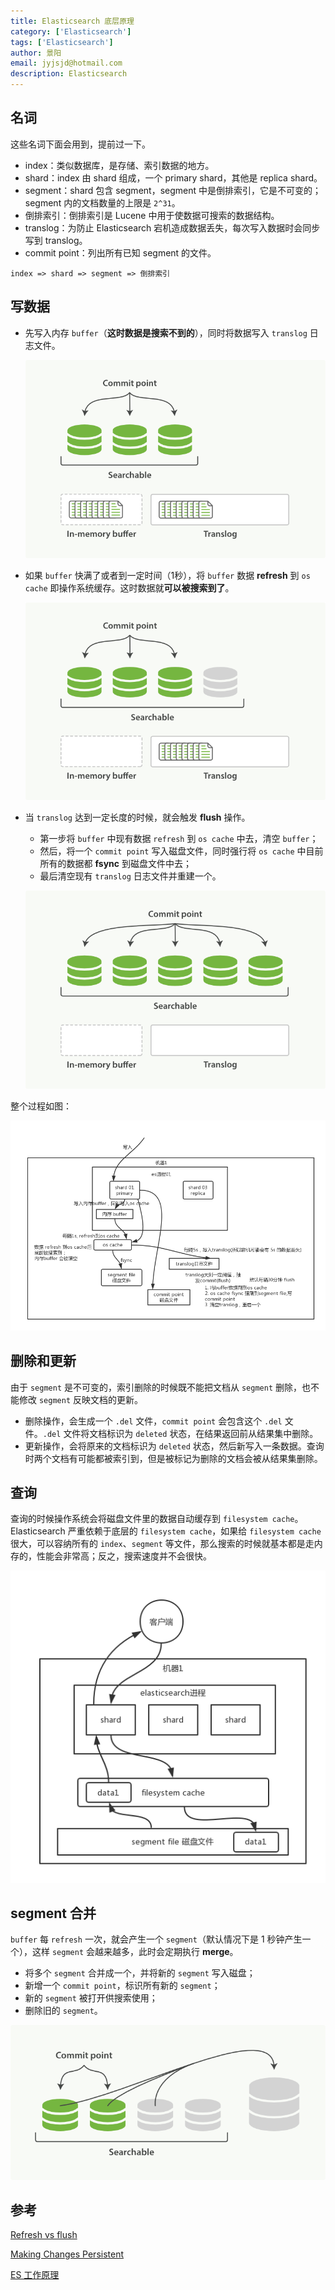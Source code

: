 ```yaml
---
title: Elasticsearch 底层原理
category: ['Elasticsearch']
tags: ['Elasticsearch']
author: 景阳
email: jyjsjd@hotmail.com
description: Elasticsearch
---
```


## 名词

这些名词下面会用到，提前过一下。

- index：类似数据库，是存储、索引数据的地方。
- shard：index 由 shard 组成，一个 primary shard，其他是 replica shard。
- segment：shard 包含 segment，segment 中是倒排索引，它是不可变的；segment 内的文档数量的上限是 `2^31`。
- 倒排索引：倒排索引是 Lucene 中用于使数据可搜索的数据结构。
- translog：为防止 Elasticsearch 宕机造成数据丢失，每次写入数据时会同步写到 translog。
- commit point：列出所有已知 segment 的文件。

```
index => shard => segment => 倒排索引
```

## 写数据

- 先写入内存 `buffer`（**这时数据是搜索不到的**），同时将数据写入 `translog` 日志文件。
  
  ![buffer.png](/assets/img/elasticsearch/buffer.png)

- 如果 `buffer` 快满了或者到一定时间（1秒），将 `buffer` 数据 **refresh** 到 `os cache` 即操作系统缓存。这时数据就**可以被搜索到了**。
  
  ![refresh.png](/assets/img/elasticsearch/refresh.png)

- 当 `translog` 达到一定长度的时候，就会触发 **flush** 操作。
  * 第一步将 `buffer` 中现有数据 `refresh` 到 `os cache` 中去，清空 `buffer`；
  * 然后，将一个 `commit point` 写入磁盘文件，同时强行将 `os cache` 中目前所有的数据都 **fsync** 到磁盘文件中去；
  * 最后清空现有 `translog` 日志文件并重建一个。
  
  ![flush.png](/assets/img/elasticsearch/flush.png)

整个过程如图：

![write.png](/assets/img/elasticsearch/write.png)

## 删除和更新

由于 `segment` 是不可变的，索引删除的时候既不能把文档从 `segment` 删除，也不能修改 `segment` 反映文档的更新。

- 删除操作，会生成一个 `.del` 文件，`commit point` 会包含这个 `.del` 文件。`.del` 文件将文档标识为 `deleted` 状态，在结果返回前从结果集中删除。
- 更新操作，会将原来的文档标识为 `deleted` 状态，然后新写入一条数据。查询时两个文档有可能都被索引到，但是被标记为删除的文档会被从结果集删除。

## 查询

查询的时候操作系统会将磁盘文件里的数据自动缓存到 `filesystem cache`。Elasticsearch 严重依赖于底层的 `filesystem cache`，如果给 `filesystem cache` 很大，可以容纳所有的 `index`、`segment` 等文件，那么搜索的时候就基本都是走内存的，性能会非常高；反之，搜索速度并不会很快。

![read.png](/assets/img/elasticsearch/read.png)

## segment 合并

`buffer` 每 `refresh` 一次，就会产生一个 `segment`（默认情况下是 1 秒钟产生一个），这样 `segment` 会越来越多，此时会定期执行 **merge**。

- 将多个 `segment` 合并成一个，并将新的 `segment` 写入磁盘；
- 新增一个 `commit point`，标识所有新的 `segment`；
- 新的 `segment` 被打开供搜索使用；
- 删除旧的 `segment`。

![merge.png](/assets/img/elasticsearch/merge.png)

## 参考

[Refresh vs flush](https://stackoverflow.com/questions/19963406/refresh-vs-flush)

[Making Changes Persistent](https://www.elastic.co/guide/en/elasticsearch/guide/master/translog.html)

[ES 工作原理](https://doocs.github.io/advanced-java/#/docs/high-concurrency/es-write-query-search)
